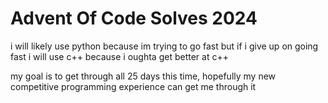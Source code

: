 # Advent Of Code Solves 2024

i will likely use python because im trying to go fast but if i give up on going fast i will use c++ because i oughta get better at c++

my goal is to get through all 25 days this time, hopefully my new competitive programming experience can get me through it
